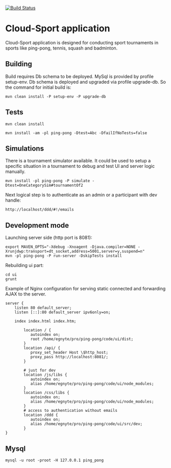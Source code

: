 [![Build Status](https://travis-ci.org/yaitskov/ping-pong.svg?branch=master)](https://travis-ci.org/yaitskov/ping-pong)

#  Cloud-Sport application

Cloud-Sport application is designed for conducting sport tournaments
in sports like ping-pong, tennis, squash and badminton.

## Building

Build requires Db schema to be deployed.
MySql is provided by profile setup-env.
Db schema is deployed and upgraded via profile upgrade-db.
So the command for initial build is:
```
mvn clean install -P setup-env -P upgrade-db
```

## Tests

```
mvn clean install
```

```
mvn install -am -pl ping-pong -Dtest=Abc -DfailIfNoTests=false
```

## Simulations

There is a tournament simulator available.  It could be used to setup
a specific situation in a tournament to debug and test UI and server
logic manually.

```
mvn install -pl ping-pong -P simulate -Dtest=OneCategorySim#tournamentOf2
```

Next logical step is to authenticate as an admin or a participant with dev handle:
```
http://localhost/ddd/#!/emails
```

## Development mode

Launching server side (http port is 8081):
```
export MAVEN_OPTS="-Xdebug -Xnoagent -Djava.compiler=NONE -Xrunjdwp:transport=dt_socket,address=5001,server=y,suspend=n"
mvn -pl ping-pong -P run-server -DskipTests install
```

Rebuilding ui part:
```
cd ui
grunt
```

Example of Nginx configuration for serving static connected and
forwarding AJAX to the server.
```
server {
	listen 80 default_server;
	listen [::]:80 default_server ipv6only=on;

	index index.html index.htm;

        location / {
           autoindex on;
           root /home/egnyte/pro/ping-pong/code/ui/dist;
        }
        location /api/ {
           proxy_set_header Host \$http_host;
           proxy_pass http://localhost:8081/;
        }

        # just for dev
        location /js/libs {
           autoindex on;
           alias /home/egnyte/pro/ping-pong/code/ui/node_modules;
        }
        location /css/libs {
           autoindex on;
           alias /home/egnyte/pro/ping-pong/code/ui/node_modules;
        }
        # access to authentication without emails
        location /ddd {
           autoindex on;
           alias /home/egnyte/pro/ping-pong/code/ui/src/dev;
        }
}
```

## Mysql

```
mysql -u root -proot -H 127.0.0.1 ping_pong
```
